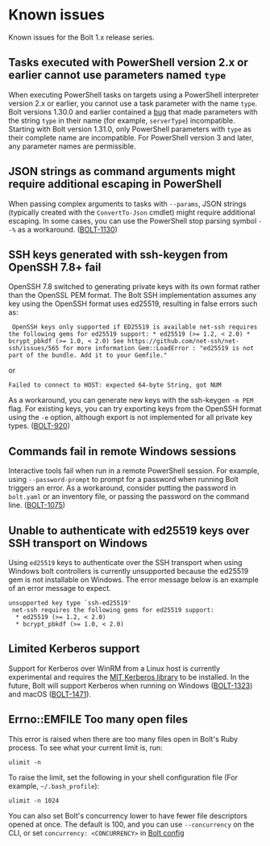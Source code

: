 # Known issues

Known issues for the Bolt 1.x release series.

## Tasks executed with PowerShell version 2.x or earlier cannot use parameters named `type`

When executing PowerShell tasks on targets using a PowerShell interpreter
version 2.x or earlier, you cannot use a task parameter with the name `type`.
Bolt versions 1.30.0 and earlier contained a
[bug](https://github.com/puppetlabs/bolt/issues/1205) that made parameters with
the string `type` in their name (for example, `serverType`) incompatible.
Starting with Bolt version 1.31.0, only PowerShell parameters with `type` as
their complete name are incompatible. For PowerShell version 3 and later, any
parameter names are permissible.

## JSON strings as command arguments might require additional escaping in PowerShell

When passing complex arguments to tasks with `--params`, JSON strings (typically
created with the `ConvertTo-Json` cmdlet) might require additional escaping. In
some cases, you can use the PowerShell stop parsing symbol `--%` as a
workaround. ([BOLT-1130](https://tickets.puppetlabs.com/browse/BOLT-1130))

## SSH keys generated with ssh-keygen from OpenSSH 7.8+ fail

OpenSSH 7.8 switched to generating private keys with its own format rather than
the OpenSSL PEM format. The Bolt SSH implementation assumes any key using the
OpenSSH format uses ed25519, resulting in false errors such as:

```
 OpenSSH keys only supported if ED25519 is available net-ssh requires the following gems for ed25519 support: * ed25519 (>= 1.2, < 2.0) * bcrypt_pbkdf (>= 1.0, < 2.0) See https://github.com/net-ssh/net-ssh/issues/565 for more information Gem::LoadError : "ed25519 is not part of the bundle. Add it to your Gemfile."
```

or

```
Failed to connect to HOST: expected 64-byte String, got NUM
```

As a workaround, you can generate new keys with the ssh-keygen `-m PEM` flag.
For existing keys, you can try exporting keys from the OpenSSH format using the
`-e` option, although export is not implemented for all private key types.
([BOLT-920](https://tickets.puppetlabs.com/browse/BOLT-920))

## Commands fail in remote Windows sessions

Interactive tools fail when run in a remote PowerShell session. For example,
using `--password-prompt` to prompt for a password when running Bolt triggers an
error. As a workaround, consider putting the password in `bolt.yaml` or an
inventory file, or passing the password on the command line.
([BOLT-1075](https://tickets.puppetlabs.com/browse/BOLT-1075))

## Unable to authenticate with ed25519 keys over SSH transport on Windows

Using `ed25519` keys to authenticate over the SSH transport when using Windows
bolt controllers is currently unsupported because the ed25519 gem is not
installable on Windows. The error message below is an example of an error
message to expect.

```
unsupported key type `ssh-ed25519'
 net-ssh requires the following gems for ed25519 support:
  * ed25519 (>= 1.2, < 2.0)
  * bcrypt_pbkdf (>= 1.0, < 2.0)
```

## Limited Kerberos support

Support for Kerberos over WinRM from a Linux host is currently experimental and
requires the [MIT Kerberos
library](https://web.mit.edu/Kerberos/www/krb5-latest/doc/admin/install_clients.html)
to be installed. In the future, Bolt will support Kerberos when running on
Windows ([BOLT-1323](https://tickets.puppet.com/browse/BOLT-1323)) and macOS
([BOLT-1471](https://tickets.puppet.com/browse/BOLT-1471)).

## Errno::EMFILE Too many open files

This error is raised when there are too many files open in Bolt's Ruby process.
To see what your current limit is, run:

```
ulimit -n
```

To raise the limit, set the following in your shell configuration file (For
example, `~/.bash_profile`):

```
ulimit -n 1024
```

You can also set Bolt's concurrency lower to have fewer file descriptors opened
at once. The default is 100, and you can use `--concurrency` on the CLI, or set
`concurrency: <CONCURRENCY>` in [Bolt config](configuring_bolt.md)
